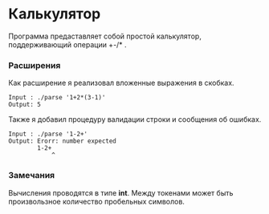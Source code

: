 # Калькулятор
Программа предаставляет собой простой калькулятор,
поддерживающий операции +-/* .
### Расширения
Как расширение я реализовал вложенные выражения в скобках.
```
Input : ./parse '1+2*(3-1)'
Output: 5
```
Также я добавил процедуру валидации строки и сообщения об ошибках.
```
Input : ./parse '1-2+'
Output: Erorr: number expected
        1-2+
            ^
```
### Замечания
Вычисления проводятся в типе **int**.
Между токенами может быть произвользное количество пробельных символов.
